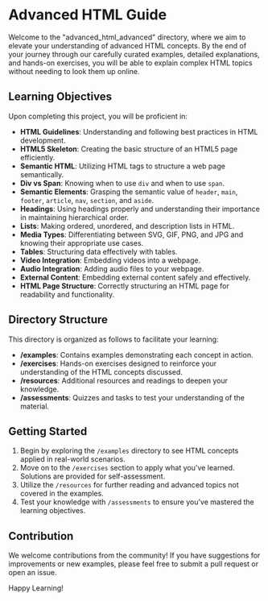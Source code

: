 # Advanced HTML Guide

Welcome to the "advanced_html_advanced" directory, where we aim to elevate your understanding of advanced HTML concepts. By the end of your journey through our carefully curated examples, detailed explanations, and hands-on exercises, you will be able to explain complex HTML topics without needing to look them up online.

## Learning Objectives

Upon completing this project, you will be proficient in:

- **HTML Guidelines**: Understanding and following best practices in HTML development.
- **HTML5 Skeleton**: Creating the basic structure of an HTML5 page efficiently.
- **Semantic HTML**: Utilizing HTML tags to structure a web page semantically.
- **Div vs Span**: Knowing when to use `div` and when to use `span`.
- **Semantic Elements**: Grasping the semantic value of `header`, `main`, `footer`, `article`, `nav`, `section`, and `aside`.
- **Headings**: Using headings properly and understanding their importance in maintaining hierarchical order.
- **Lists**: Making ordered, unordered, and description lists in HTML.
- **Media Types**: Differentiating between SVG, GIF, PNG, and JPG and knowing their appropriate use cases.
- **Tables**: Structuring data effectively with tables.
- **Video Integration**: Embedding videos into a webpage.
- **Audio Integration**: Adding audio files to your webpage.
- **External Content**: Embedding external content safely and effectively.
- **HTML Page Structure**: Correctly structuring an HTML page for readability and functionality.

## Directory Structure

This directory is organized as follows to facilitate your learning:

- **/examples**: Contains examples demonstrating each concept in action.
- **/exercises**: Hands-on exercises designed to reinforce your understanding of the HTML concepts discussed.
- **/resources**: Additional resources and readings to deepen your knowledge.
- **/assessments**: Quizzes and tasks to test your understanding of the material.

## Getting Started

1. Begin by exploring the `/examples` directory to see HTML concepts applied in real-world scenarios.
2. Move on to the `/exercises` section to apply what you've learned. Solutions are provided for self-assessment.
3. Utilize the `/resources` for further reading and advanced topics not covered in the examples.
4. Test your knowledge with `/assessments` to ensure you've mastered the learning objectives.

## Contribution

We welcome contributions from the community! If you have suggestions for improvements or new examples, please feel free to submit a pull request or open an issue.


Happy Learning!
